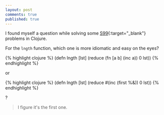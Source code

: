 ```yaml
---
layout: post
comments: true
published: true
---
```


I found myself a question while solving some [S99](http://aperiodic.net/phil/scala/s-99/){:target="_blank"} problems in Clojure.

<!-- more -->

For the `lngth` function, which one is more idiomatic and easy on the eyes?

{% highlight clojure %}
(defn lngth [lst] (reduce (fn [a b] (inc a)) 0 lst))
{% endhighlight %}

or

{% highlight clojure %}
(defn lngth [lst] (reduce #(inc (first %&)) 0 lst))
{% endhighlight %}

?

> I figure it's the first one.